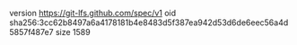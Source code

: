 version https://git-lfs.github.com/spec/v1
oid sha256:3cc62b8497a6a4178181b4e8483d5f387ea942d53d6de6eec56a4d5857f487e7
size 1589
